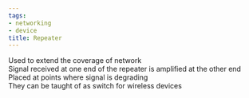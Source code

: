 ```yaml
---
tags:
- networking
- device
title: Repeater
---
```


Used to extend the coverage of network  
Signal received at one end of the repeater is amplified at the other end  
Placed at points where signal is degrading  
They can be taught of as switch for wireless devices